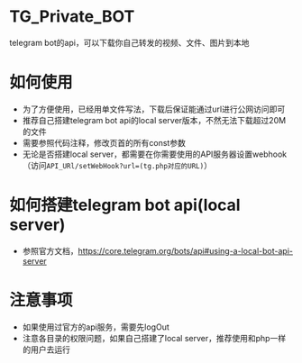 # TG_Private_BOT
telegram bot的api，可以下载你自己转发的视频、文件、图片到本地

# 如何使用
* 为了方便使用，已经用单文件写法，下载后保证能通过url进行公网访问即可
* 推荐自己搭建telegram bot api的local server版本，不然无法下载超过20M的文件
* 需要参照代码注释，修改页首的所有const参数
* 无论是否搭建local server，都需要在你需要使用的API服务器设置webhook（访问`API_URl/setWebHook?url=(tg.php对应的URL)`）

# 如何搭建telegram bot api(local server)
* 参照官方文档，https://core.telegram.org/bots/api#using-a-local-bot-api-server

# 注意事项
* 如果使用过官方的api服务，需要先logOut
* 注意各目录的权限问题，如果自己搭建了local server，推荐使用和php一样的用户去运行
